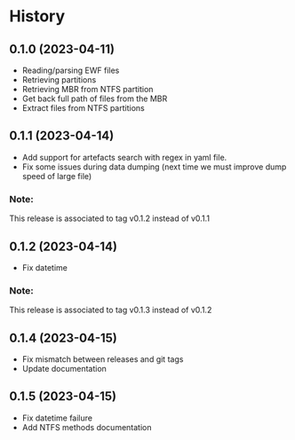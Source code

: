 # History

## 0.1.0 (2023-04-11)

* Reading/parsing EWF files
* Retrieving partitions
* Retrieving MBR from NTFS partition
* Get back full path of files from the MBR
* Extract files from NTFS partitions


## 0.1.1 (2023-04-14)

* Add support for artefacts search with regex in yaml file.
* Fix some issues during data dumping (next time we must improve dump speed of large file)

### Note:

This release is associated to tag v0.1.2 instead of v0.1.1


## 0.1.2 (2023-04-14)

* Fix datetime

### Note:

This release is associated to tag v0.1.3 instead of v0.1.2


## 0.1.4 (2023-04-15)

* Fix mismatch between releases and git tags
* Update documentation

## 0.1.5 (2023-04-15)

* Fix datetime failure
* Add NTFS methods documentation
